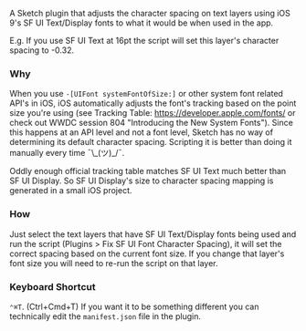A Sketch plugin that adjusts the character spacing on text layers using iOS 9's SF UI Text/Display fonts to what it would be when used in the app.

E.g. If you use SF UI Text at 16pt the script will set this layer's character spacing to -0.32.

### Why

When you use `-[UIFont systemFontOfSize:]` or other system font related API's in iOS, iOS automatically adjusts the font's tracking based on the point size you're using (see Tracking Table: https://developer.apple.com/fonts/ or check out WWDC session 804 "Introducing the New System Fonts"). Since this happens at an API level and not a font level, Sketch has no way of determining its default character spacing. Scripting it is better than doing it manually every time ¯\\\_(ツ)\_/¯.

Oddly enough official tracking table matches SF UI Text much better than SF UI Display. So SF UI Display's size to character spacing mapping is generated in a small iOS project.

### How

Just select the text layers that have SF UI Text/Display fonts being used and run the script (Plugins > Fix SF UI Font Character Spacing), it will set the correct spacing based on the current font size. If you change that layer's font size you will need to re-run the script on that layer.

### Keyboard Shortcut

`⌃⌘T`. (Ctrl+Cmd+T) If you want it to be something different you can technically edit the `manifest.json` file in the plugin.
